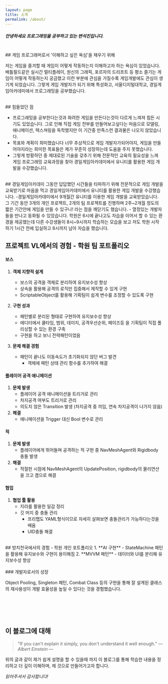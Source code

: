 ```yaml
---
layout: page
title: 소개
permalink: /about/
---
```


##### 안녕하세요 프로그래밍을 공부하고 있는 변석진입니다.

<br>
## 게임 프로그래머로서 '이해하고 싶은 욕심'을 채우기 위해

저는 게임을 즐겨할 때 게임이 어떻게 작동하는지 이해하고자 하는 욕심이 있었습니다. 배틀필드같은 실시간 멀티플레이, 원신의 그래픽, 포르자의 드리프트 등 평소 즐기는 게임이 어떻게 작동하는지 궁금했고 이런 부분에 관심을 가질수록 게임개발에도 관심이 생기게 되었습니다. 그렇게 게임 개발자가 되기 위해 특성화고, 서울디지털대학교, 경일게임아카데미에서 프로그래밍을 공부했습니다.

<br>
## 힘들었던 점

- 프로그래밍을 공부한다는것과 화려한 게임을 만든다는것이 다르게 느껴져 힘든 시기도 있었습니다. 그로 인해 직접 게임 전부를 만들어보고싶다는 마음으로 모델링, 애니메이션, 텍스쳐링을 독학했지만 이 기간중 만족스런 결과물은 나오지 않았습니다.
- 목표와 계획이 희미했습니다 너무 추상적으로 게임 개발자가되어야지, 게임을 만들어야지라는 희미한 목표들은 제가 꾸준히 성장하는데 도움을 주지 못했습니다. 
- 그렇게 방황하던 중 제대로된 기술을 갖추기 위해 전문적인 교육의 필요성을 느껴 게임 프로그래밍 교육과정을 찾아 경일게임아카데미에서 유니티를 활용한 게임 개발을 수강했습니다.

<br>
## 경일게임아카데미
그동안 답답했던 시간들을 타파하기 위해 전문적으로 게임 개발을 교육받기로 마음을 먹고 경일게임아카데미에서 유니티를 활용한 게임 개발을 수강했습니다.
-경일게임아카데미에서 9개월간 유니티를 이용한 게임 개발을 교육받았습니다. 그 기간 동안 3개의 개인 프로젝트, 2개의 팀 프로젝트를 진행하며 2주~2개월 정도의 짧은 기간안에 게임을 만들 수 있구나! 라는 점을 깨닫기도 했습니다.
- 열정있는 개발자들을 만나고 동화될 수 있었습니다. 학원은 6시에 끝나고도 자습을 이어서 할 수 있는 환경을 제공했는데 다른 수강생들이 8시~9시까지 학습하는 모습을 보고 저도 학원 시작 하기 1시간 전에 입실하고 8시까지 남아 자습을 했습니다.


## 프로젝트 VL에서의 경험 - 학원 팀 포트폴리오

#### 보스

1. **객체 지향적 설계**
   - 보스의 공격을 객체로 분리하여 유지보수성 향상
   - 상속을 활용해 공격의 로직만 집중해서 제작할 수 있게 구현
   - ScriptableObject를 활용해 기획팀이 쉽게 변수를 조정할 수 있도록 구현

2. **구현 성과**
   - 패턴별로 분리된 형태로 구현하여 유지보수성 향상
   - 에디터에서 쿨타임, 범위, 데미지, 공격우선순위, 페이즈등 을 기획팀이 직접 폴리싱할 수 있는 환경 구축
   - 구현을 하고 보니 전략패턴이었음

3. **문제 해결 경험**
   - 패턴이 끝나도 이동속도가 초기화되지 않던 버그 발견
      - 객체에 패턴 상태 관리 함수를 추가하여 해결

#### 플레이어 공격 애니메이션

1. **문제 발생**
   - 플레이어 공격 애니메이션을 트리거로 관리
   - 차지공격 여부도 트리거로 관리
   - 의도치 않은 Transition 발생 (차지공격 중 끼임, 연속 차지공격이 나가지 않음)
2. **해결**
   - 애니메이션을 Trigger 대신 Bool 변수로 관리

#### 적

1. **문제 발생**
   - 플레이어에게 뛰어들며 공격하는 적 구현 중 NavMeshAgent와 Rigidbody 충돌 발생
2. **해결**
   - 적절한 시점에 NavMeshAgent의 UpdatePosition, rigidbody의 물리연산을 끄고 켬으로 해결

#### 협업

1. **협업 툴 활용**
   - 지라를 활용한 일감 정리
   - 깃 머지 중 충돌 관리
      - 프리팹도 YAML형식이므로 자세히 살펴보면 충돌관리가 가능하다는것을 배움
      - UID충돌 해결

<br>
## 방치천국에서의 경험 - 학원 개인 포트폴리오
1. **AI 구현**
   - StateMachine 패턴을 활용해 유지보수와 구현이 용이해짐
2. **MVVM 패턴**
   - 데이터와 UI를 분리해 유지보수성 향상
<br><br>
### 개발자로서의 성장

Object Pooling, Singleton 패턴, Combat Class 등의 구현을 통해 잘 설계된 클래스의 재사용성이 개발 효율성을 높일 수 있다는 것을 경험했습니다.



<br><br>
----------------------------------------
## 이 블로그에 대해


> "If you can't explain it simply, you don't understand it well enough." <cite>― Albert Einstein ―</cite>

위의 글과 같이 제가 쉽게 설명을 할 수 있을때 까지 이 블로그를 통해 학습한 내용을 정리하고 더 깊이 이해하며, 제 것으로 만들어가고자 합니다.

*읽어주셔서 감사합니다!*

